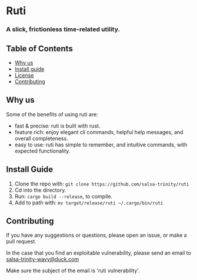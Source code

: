 # Ruti

### A slick, frictionless time-related utility.

## Table of Contents

- [Why us](why-us)
- [Install guide](#install-guide)
- [License](license)
- [Contributing](contributing)

## Why us

Some of the benefits of using ruti are:

- fast & precise: ruti is built with rust.
- feature rich: enjoy elegant cli commands, helpful help messages, and overall completeness.
- easy to use: ruti has simple to remember, and intuitive commands, with expected functionality.

## Install Guide

1. Clone the repo with: `git clone https://github.com/salsa-trinity/ruti`
2. Cd into the directory.
3. Run: `cargo build --release`, to compile.
4. Add to path with: `mv target/release/ruti ~/.cargo/bin/ruti`

## Contributing

If you have any suggestions or questions, please open an issue, or make a pull request.

In the case that you find an exploitable vulnerability, please send an email to <salsa-trinity-wavy@duck.com>

Make sure the subject of the email is 'ruti vulnerability'.

